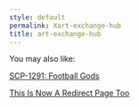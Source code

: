 ```yaml
---
style: default
permalink: Xart-exchange-hub
title: art-exchange-hub
---
```

You may also like:

[SCP-1291: Football Gods](http://scp-wiki.net/scp-1291)

[This Is Now A Redirect Page Too](http://scp-wiki.net/document-09-e-3417845-addendum)
